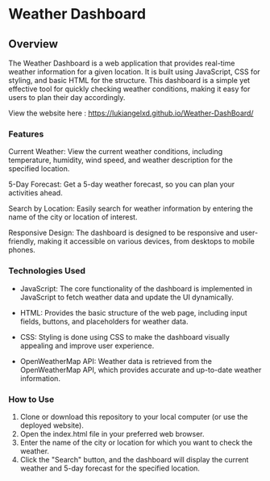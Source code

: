 # Weather Dashboard
## Overview
The Weather Dashboard is a web application that provides real-time weather information for a given location. It is built using JavaScript, CSS for styling, and basic HTML for the structure. This dashboard is a simple yet effective tool for quickly checking weather conditions, making it easy for users to plan their day accordingly.

View the website here : https://lukiangelxd.github.io/Weather-DashBoard/

### Features
Current Weather: View the current weather conditions, including temperature, humidity, wind speed, and weather description for the specified location.

5-Day Forecast: Get a 5-day weather forecast, so you can plan your activities ahead.

Search by Location: Easily search for weather information by entering the name of the city or location of interest.

Responsive Design: The dashboard is designed to be responsive and user-friendly, making it accessible on various devices, from desktops to mobile phones.

### Technologies Used
- JavaScript: The core functionality of the dashboard is implemented in JavaScript to fetch weather data and update the UI dynamically.

- HTML: Provides the basic structure of the web page, including input fields, buttons, and placeholders for weather data.

- CSS: Styling is done using CSS to make the dashboard visually appealing and improve user experience.

- OpenWeatherMap API: Weather data is retrieved from the OpenWeatherMap API, which provides accurate and up-to-date weather information.

### How to Use
1. Clone or download this repository to your local computer (or use the deployed website).
2. Open the index.html file in your preferred web browser.
3. Enter the name of the city or location for which you want to check the weather.
4. Click the "Search" button, and the dashboard will display the current weather and 5-day forecast for the specified location.
